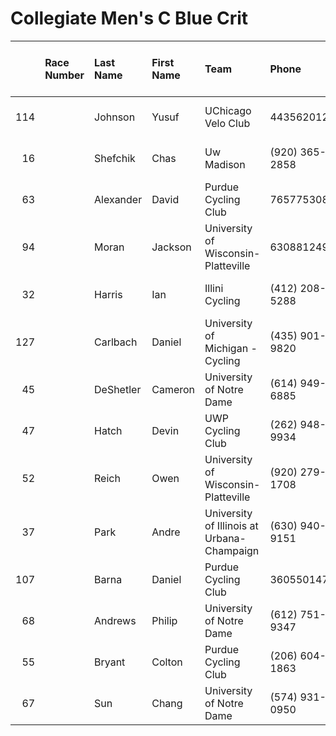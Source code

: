# Collegiate Men's C Blue Crit

|     | Race Number   | Last Name   | First Name   | Team                                       | Phone          | Emergency Contact   | Emergency Phone   |   USAC License |   ZIP |   USAC Category Road | Category Entered / Merchandise Ordered   |
|----:|:--------------|:------------|:-------------|:-------------------------------------------|:---------------|:--------------------|:------------------|---------------:|------:|---------------------:|:-----------------------------------------|
| 114 |               | Johnson     | Yusuf        | UChicago Velo Club                         | 4435620126     | Kate Lechner        | 4436519960        |         654776 | 60637 |                    4 | Collegiate Men's C Blue Crit             |
|  16 |               | Shefchik    | Chas         | Uw Madison                                 | (920) 365-2858 | Joe Shefchik        | (920) 265-6235    |         579073 | 54217 |                    4 | Collegiate Men's C Blue Crit             |
|  63 |               | Alexander   | David        | Purdue Cycling Club                        | 7657753083     | Madison Vaughn      | (314) 239-4403    |         632796 | 47906 |                    4 | Collegiate Men's C Blue Crit             |
|  94 |               | Moran       | Jackson      | University of Wisconsin-Platteville        | 6308812494     | Mary Beth Moran     | 6302925407        |         644737 | 60189 |                    4 | Collegiate Men's C Blue Crit             |
|  32 |               | Harris      | Ian          | Illini Cycling                             | (412) 208-5288 | Sandra Harris       | (412) 398-2227    |         619024 | 61874 |                    4 | Collegiate Men's C Blue Crit             |
| 127 |               | Carlbach    | Daniel       | University of Michigan - Cycling           | (435) 901-9820 | Susan Carlebach     | (435) 649-6940    |         653174 | 84105 |                    4 | Collegiate Men's C Blue Crit             |
|  45 |               | DeShetler   | Cameron      | University of Notre Dame                   | (614) 949-6885 | Lori DeShetler      | (614) 949-6885    |         593847 | 43054 |                    4 | Collegiate Men's C Blue Crit             |
|  47 |               | Hatch       | Devin        | UWP Cycling Club                           | (262) 948-9934 | Candace Hatch       | (252) 240-9547    |         617823 | 53158 |                    4 | Collegiate Men's C Blue Crit             |
|  52 |               | Reich       | Owen         | University of Wisconsin-Platteville        | (920) 279-1708 | Caren Reich         | (920) 279-8713    |         406097 | 53818 |                    4 | Collegiate Men's C Blue Crit             |
|  37 |               | Park        | Andre        | University of Illinois at Urbana-Champaign | (630) 940-9151 | Ruchen Tang         | (217) 305-1965    |         615973 | 60564 |                    4 | Collegiate Men's C Blue Crit             |
| 107 |               | Barna       | Daniel       | Purdue Cycling Club                        | 3605501478     | David Barna         | 908-208-9634      |         654937 | 98685 |                    5 | Collegiate Men's C Blue Crit             |
|  68 |               | Andrews     | Philip       | University of Notre Dame                   | (612) 751-9347 | Debbie Andrews      | (612) 709-4173    |         565569 | 46637 |                    5 | Collegiate Men's C Blue Crit             |
|  55 |               | Bryant      | Colton       | Purdue Cycling Club                        | (206) 604-1863 | Mark Bryant         | (206) 330-9246    |         654900 | 98103 |                    5 | Collegiate Men's C Blue Crit             |
|  67 |               | Sun         | Chang        | University of Notre Dame                   | (574) 931-0950 | Lei Zhao            | (778) 681-0438    |         632583 | 46556 |                    5 | Collegiate Men's C Blue Crit             |